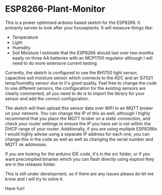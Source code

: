 # ESP8266-Plant-Monitor
This is a power optimised arduino based sketch for the ESP8266. It primarily serves to look after your houseplants. It will measure things like:
- Temperature
- Light
- Humidity
- Soil Moisture
I estimate that the ESP8266 should last over two months easily on three AA batteries with an MCP1700 regulator although I will need to do more extensive current testing. 

Currently, the sketch is configured to use the BH1750 light sensor, capacitive soil moisture sensor which connects to the ADC and an Si7021 temp/humidity sensor due to it's good quality. Feel free to change the code to use different sensors, the configuration for the existing sensors are clearly commented, all you need to do is to import the library for your sensor and add the correct configuration. 

The sketch will then upload this sensor data over WiFi to an MQTT broker on your network. You can change the IP of this as well, although I highly recommend that you place the MQTT broker on a static connection, and check your router settings to ensure the IP you have set is not within the DHCP range of your router. Additionally, if you are using multiple ESP8266s I would highly advise using a separate IP address for each one, you can change this in the code as well as well as changing the serial number and MQTT ok addresses. 

If you are looking for the arduino IDE code, it's in the src folder, or if you want precompiled binaries which you can flash directly using esptool they are in the releases folder. 

This is still under development, so if there are any issues please do let me know and I will try to solve it. 

Have fun!
